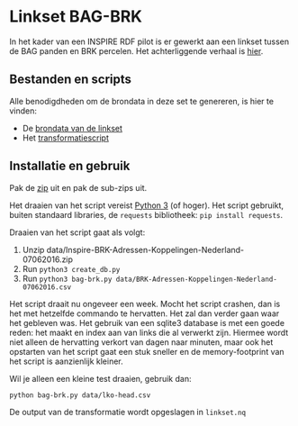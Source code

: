 # Linkset BAG-BRK

In het kader van een INSPIRE RDF pilot is er gewerkt aan een linkset tussen de BAG panden en BRK percelen. Het achterliggende verhaal is [hier](https://data.labs.pdok.nl/stories/bag-brk/).

## Bestanden en scripts
Alle benodigdheden om de brondata in deze set te genereren, is hier te vinden:
- De [brondata van de linkset](data/BRK-Adressen-Koppelingen-Nederland-07062016.zip)
- Het [transformatiescript](bag-brk.py)

## Installatie en gebruik
Pak de [zip](data/Inspire-BRK-Adressen-Koppelingen-Nederland-07062016.zip) uit en pak de sub-zips uit. 

Het draaien van het script vereist [Python 3](https://www.python.org/downloads/) (of hoger). Het script gebruikt, buiten standaard libraries, de `requests` bibliotheek:
`pip install requests`.

Draaien van het script gaat als volgt:
1. Unzip data/Inspire-BRK-Adressen-Koppelingen-Nederland-07062016.zip
2. Run `python3 create_db.py`
4. Run `python3 bag-brk.py data/BRK-Adressen-Koppelingen-Nederland-07062016.csv`

Het script draait nu ongeveer een week. Mocht het script crashen, dan is het met hetzelfde commando te hervatten. Het zal dan verder gaan waar het gebleven was. Het gebruik van een sqlite3 database is met een goede reden: het maakt en index aan van links die al verwerkt zijn. Hiermee wordt niet alleen de hervatting verkort van dagen naar minuten, maar ook het opstarten van het script gaat een stuk sneller en de memory-footprint van het script is aanzienlijk kleiner. 

Wil je alleen een kleine test draaien, gebruik dan:
```bash
python bag-brk.py data/lko-head.csv
```

De output van de transformatie wordt opgeslagen in `linkset.nq`